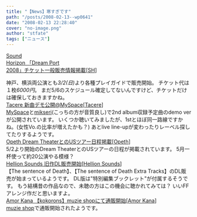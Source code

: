 ```yaml
---
title: "【News】寒すぎです"
path: "/posts/2008-02-13--wp0641"
date: "2008-02-13 22:28:40"
cover: "no-image.png"
author: "stfate"
tags: ["ニュース"]
---
```


<style type="text/css">
<!--
p {white-space: pre-wrap};
-->
</style>

<a class="topics" href="http://www.soundhorizon.com/" target="_blank">Sound Horizon 「Dream Port 2008」チケット一般販売情報掲載</a><span class="junre">[<a href="http://sound-horizon.net/" target="_blank">SH</a>]</span>
<div class="news">神戸、横浜両公演とも<em>3/2(日)</em>より各種プレイガイドで販売開始。
チケット代は１枚<em>6000円</em>。
まだ5/6のスケジュール確定してないんですけど、チケットだけは確保しておきますかね。</div>
<a class="topics" href="http://www.tacere.net/site/news.html" target="_blank">Tacere 新曲デモ公開@MySpace</a><span class="junre">[<a href="http://www.tacere.net/" target="_blank">Tacere</a>]</span>
<div class="news"><a href="http://www.myspace.com/tacere" target="_blank">MySpace</a>と<a href="http://www.mikseri.net/artists/?id=26294" target="_blank">mikseri</a>(こっちの方が音質良し)で2nd album収録予定曲のdemo verが公開されています。
いくつか聴いてみましたが、1stとほぼ同一路線ですかね。(女性Vo.の比率が増えたかも？)
あとlive line-upが変わったりレーベル探してたりするようです。</div>
<a class="topics" href="http://www.opeth.com/" target="_blank">Opeth Dream TheaterとのUSツアー日程掲載</a><span class="junre">[<a href="http://www.opeth.com/" target="_blank">Opeth</a>]</span>
<div class="news">5/2より開始のDream TheaterとのUSツアーの日程が掲載されています。
5月一杯使って約20公演やる模様？</div>
<a class="topics" href="http://www.hellionsounds.com/" target="_blank">Hellion Sounds 旧作DL販売開始</a><span class="junre">[<a href="http://www.hellionsounds.com/" target="_blank">Hellion Sounds</a>]</span>
<div class="news">【The sentence of Death】、【The sentence of Death Extra Tracks】のDL販売が始まっているようです。
DL版は"特別編集ブックレット"が付属するそうです。
もう結構昔の作品なので、未聴の方はこの機会に聴かれてみては？
いいFFアレンジ作だと思いますよ。</div>
<a class="topics" href="http://amorkana.jp/" target="_blank">Amor Kana 【kokorons】muzie shopにて通販開始</a><span class="junre">[<a href="http://amorkana.jp/" target="_blank">Amor Kana</a>]</span>
<div class="news"><a href="https://www.muzie-shop.co.jp/music/?mit=&query=a009595" target="_blank">muzie shop</a>で通販開始されたようです。</div>

